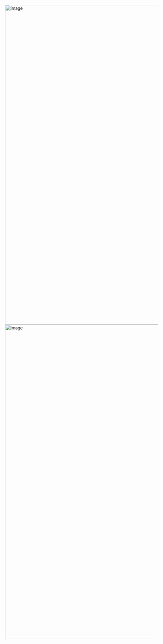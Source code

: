 <img width="1659" height="1053" alt="image" src="https://github.com/user-attachments/assets/fd0be172-312e-4ff8-9e6d-02cc096f4c3e" />
<img width="1519" height="1036" alt="image" src="https://github.com/user-attachments/assets/35e3e3d7-2b53-46c9-9c99-02e323bb19e8" />
